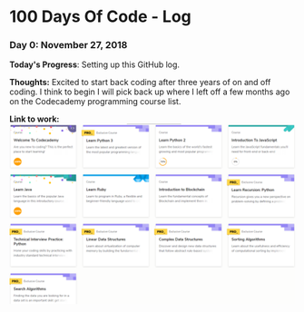 # 100 Days Of Code - Log

### Day 0: November 27, 2018

**Today's Progress**: Setting up this GitHub log.

**Thoughts:** Excited to start back coding after three years of on and off coding. I think to begin I will pick back up where I left off a few months ago on the Codecademy programming course list.

**Link to work:**
![](Pictures/Day0.0.png)
